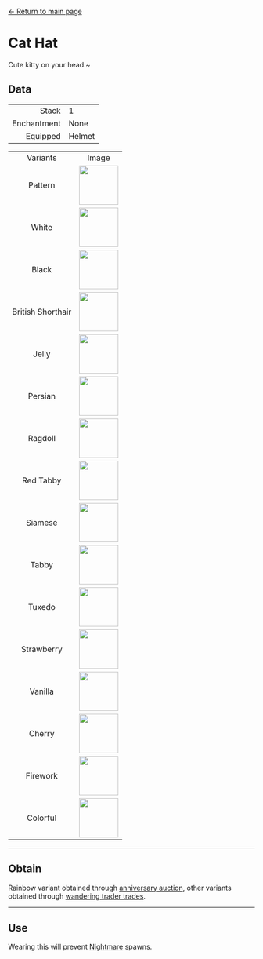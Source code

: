 [← Return to main page](../)
# Cat Hat
Cute kitty on your head.~

## Data
<table>
    <tr><td align="end">Stack</td><td>1</td></tr>
    <tr><td align="end">Enchantment</td><td>None</td></tr>
    <tr><td align="end">Equipped</td><td>Helmet</td></tr>
</table>
<table>
    <tr><td align="center">Variants</td><td align="center">Image</td></tr>
    <tr><td align="center">Pattern</td><td><img src="https://i.imgur.com/j5qaiY1.png" height="80"/></td></tr>
    <tr><td align="center">White</td><td><img src="https://i.imgur.com/fKTtMQr.png" height="80"/></td></tr>
    <tr><td align="center">Black</td><td><img src="https://i.imgur.com/pyVVa7u.png" height="80"/></td></tr>
    <tr><td align="center">British Shorthair</td><td><img src="https://i.imgur.com/D82K9aB.png" height="80"/></td></tr>
    <tr><td align="center">Jelly</td><td><img src="https://i.imgur.com/mBBcikO.png" height="80"/></td></tr>
    <tr><td align="center">Persian</td><td><img src="https://i.imgur.com/WIVQMX2.png" height="80"/></td></tr>
    <tr><td align="center">Ragdoll</td><td><img src="https://i.imgur.com/tYcHz7F.png" height="80"/></td></tr>
    <tr><td align="center">Red Tabby</td><td><img src="https://i.imgur.com/ylNn6QJ.png" height="80"/></td></tr>
    <tr><td align="center">Siamese</td><td><img src="https://i.imgur.com/oPDhofX.png" height="80"/></td></tr>
    <tr><td align="center">Tabby</td><td><img src="https://i.imgur.com/RLVDgED.png" height="80"/></td></tr>
    <tr><td align="center">Tuxedo</td><td><img src="https://i.imgur.com/KzfuYRq.png" height="80"/></td></tr>
    <tr><td align="center">Strawberry</td><td><img src="https://i.imgur.com/UT94IRj.png" height="80"/></td></tr>
    <tr><td align="center">Vanilla</td><td><img src="https://i.imgur.com/OqQl5jU.png" height="80"/></td></tr>
    <tr><td align="center">Cherry</td><td><img src="https://i.imgur.com/OAL1rFF.png" height="80"/></td></tr>
    <tr><td align="center">Firework</td><td><img src="https://i.imgur.com/X55VsLG.png" height="80"/></td></tr>
    <tr><td align="center">Colorful</td><td><img src="https://i.imgur.com/DmKyFxS.gif" height="80"/></td></tr>
</table>

---

## Obtain
Rainbow variant obtained through <a href="../feature/anniversary.md">anniversary auction</a>, other variants obtained through <a href="../feature/enhanced_wandering_trader.md">wandering trader trades</a>.

---

## Use
Wearing this will prevent <a href="https://minecraft.fandom.com/wiki/Phantom">Nightmare</a> spawns.
